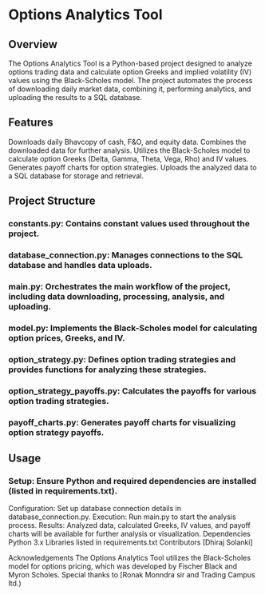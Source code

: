 # **Options Analytics Tool**
## Overview
The Options Analytics Tool is a Python-based project designed to analyze options trading data and calculate option Greeks and implied volatility (IV) values using the Black-Scholes model. The project automates the process of downloading daily market data, combining it, performing analytics, and uploading the results to a SQL database.

## Features
Downloads daily Bhavcopy of cash, F&O, and equity data.
Combines the downloaded data for further analysis.
Utilizes the Black-Scholes model to calculate option Greeks (Delta, Gamma, Theta, Vega, Rho) and IV values.
Generates payoff charts for option strategies.
Uploads the analyzed data to a SQL database for storage and retrieval.
## Project Structure
### constants.py: Contains constant values used throughout the project.
### database_connection.py: Manages connections to the SQL database and handles data uploads.
### main.py: Orchestrates the main workflow of the project, including data downloading, processing, analysis, and uploading.
### model.py: Implements the Black-Scholes model for calculating option prices, Greeks, and IV.
### option_strategy.py: Defines option trading strategies and provides functions for analyzing these strategies.
### option_strategy_payoffs.py: Calculates the payoffs for various option trading strategies.
### payoff_charts.py: Generates payoff charts for visualizing option strategy payoffs.
## Usage
### Setup: Ensure Python and required dependencies are installed (listed in requirements.txt).
Configuration: Set up database connection details in database_connection.py.
Execution: Run main.py to start the analysis process.
Results: Analyzed data, calculated Greeks, IV values, and payoff charts will be available for further analysis or visualization.
Dependencies
Python 3.x
Libraries listed in requirements.txt
Contributors
[Dhiraj Solanki]


Acknowledgements
The Options Analytics Tool utilizes the Black-Scholes model for options pricing, which was developed by Fischer Black and Myron Scholes.
Special thanks to [Ronak Monndra sir and Trading Campus ltd.)
